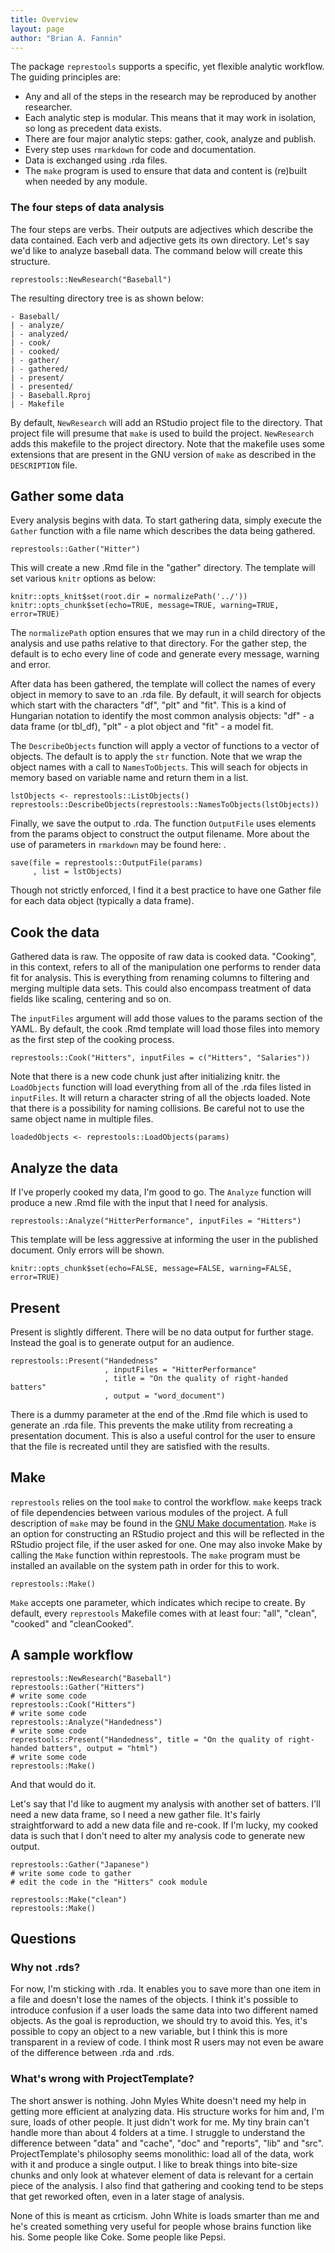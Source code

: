 ```yaml
---
title: Overview
layout: page
author: "Brian A. Fannin"
---
```


The package `represtools` supports a specific, yet flexible analytic workflow. The guiding principles are:

* Any and all of the steps in the research may be reproduced by another researcher. 
* Each analytic step is modular. This means that it may work in isolation, so long as precedent data exists.
* There are four major analytic steps: gather, cook, analyze and publish. 
* Every step uses `rmarkdown` for code and documentation.
* Data is exchanged using .rda files.
* The `make` program is used to ensure that data and content is (re)built when needed by any module.

### The four steps of data analysis

The four steps are verbs. Their outputs are adjectives which describe the data contained. Each verb and adjective gets its own directory. Let's say we'd like to analyze baseball data. The command below will create this structure.

```
represtools::NewResearch("Baseball")
```

The resulting directory tree is as shown below:

```
- Baseball/
| - analyze/
| - analyzed/
| - cook/
| - cooked/
| - gather/
| - gathered/
| - present/
| - presented/
| - Baseball.Rproj
| - Makefile
```

By default, `NewResearch` will add an RStudio project file to the directory. That project file will presume that `make` is used to build the project. `NewResearch` adds this makefile to the project directory. Note that the makefile uses some extensions that are present in the GNU version of `make` as described in the `DESCRIPTION` file.

## Gather some data

Every analysis begins with data. To start gathering data, simply execute the `Gather` function with a file name which describes the data being gathered.

```
represtools::Gather("Hitter")
```

This will create a new .Rmd file in the "gather" directory. The template will set various `knitr` options as below:

```
knitr::opts_knit$set(root.dir = normalizePath('../'))
knitr::opts_chunk$set(echo=TRUE, message=TRUE, warning=TRUE, error=TRUE)
```

The `normalizePath` option ensures that we may run in a child directory of the analysis and use paths relative to that directory. For the gather step, the default is to echo every line of code and generate every message, warning and error.

After data has been gathered, the template will collect the names of every object in memory to save to an .rda file. By default, it will search for objects which start with the characters "df", "plt" and "fit". This is a kind of Hungarian notation to identify the most common analysis objects: "df" - a data frame (or tbl_df), "plt" - a plot object and "fit" - a model fit.

The `DescribeObjects` function will apply a vector of functions to a vector of objects. The default is to apply the `str` function. Note that we wrap the object names with a call to `NamesToObjects`. This will seach for objects in memory based on variable name and return them in a list.

```
lstObjects <- represtools::ListObjects()
represtools::DescribeObjects(represtools::NamesToObjects(lstObjects))
```

Finally, we save the output to .rda. The function `OutputFile` uses elements from the params object to construct the output filename. More about the use of parameters in `rmarkdown` may be found here: [](http://rmarkdown.rstudio.com/developer_parameterized_reports.html).

```
save(file = represtools::OutputFile(params)
     , list = lstObjects)
```

Though not strictly enforced, I find it a best practice to have one Gather file for each data object (typically a data frame).

## Cook the data

Gathered data is raw. The opposite of raw data is cooked data. "Cooking", in this context, refers to all of the manipulation one performs to render data fit for analysis. This is everything from renaming columns to filtering and merging multiple data sets. This could also encompass treatment of data fields like scaling, centering and so on. 

The `inputFiles` argument will add those values to the params section of the YAML. By default, the cook .Rmd template will load those files into memory as the first step of the cooking process.

```
represtools::Cook("Hitters", inputFiles = c("Hitters", "Salaries"))
```

Note that there is a new code chunk just after initializing knitr. the `LoadObjects` function will load everything from all of the .rda files listed in `inputFiles`. It will return a character string of all the objects loaded. Note that there is a possibility for naming collisions. Be careful not to use the same object name in multiple files.

```
loadedObjects <- represtools::LoadObjects(params)
```

## Analyze the data

If I've properly cooked my data, I'm good to go. The `Analyze` function will produce a new .Rmd file with the input that I need for analysis.

```
represtools::Analyze("HitterPerformance", inputFiles = "Hitters")
```

This template will be less aggressive at informing the user in the published document. Only errors will be shown.

```
knitr::opts_chunk$set(echo=FALSE, message=FALSE, warning=FALSE, error=TRUE)
```

## Present

Present is slightly different. There will be no data output for further stage. Instead the goal is to generate output for an audience. 

```
represtools::Present("Handedness"
                     , inputFiles = "HitterPerformance"
                     , title = "On the quality of right-handed batters"
                     , output = "word_document")
```

There is a dummy parameter at the end of the .Rmd file which is used to generate an .rda file. This prevents the make utility from recreating a presentation document. This is also a useful control for the user to ensure that the file is recreated until they are satisfied with the results.

## Make

`represtools` relies on the tool `make` to control the workflow. `make` keeps track of file dependencies between various modules of the project. A full description of `make` may be found in the [GNU Make documentation](http://www.gnu.org/software/make/). `Make` is an option for constructing an RStudio project and this will be reflected in the RStudio project file, if the user asked for one. One may also invoke Make by calling the `Make` function within represtools. The `make` program must be installed an available on the system path in order for this to work.

```
represtools::Make()
```

`Make` accepts one parameter, which indicates which recipe to create. By default, every `represtools` Makefile comes with at least four: "all", "clean", "cooked" and "cleanCooked". 

## A sample workflow

```
represtools::NewResearch("Baseball")
represtools::Gather("Hitters")
# write some code
represtools::Cook("Hitters")
# write some code
represtools::Analyze("Handedness")
# write some code
represtools::Present("Handedness", title = "On the quality of right-handed batters", output = "html")
# write some code
represtools::Make()
```

And that would do it.

Let's say that I'd like to augment my analysis with another set of batters. I'll need a new data frame, so I need a new gather file. It's fairly straightforward to add a new data file and re-cook. If I'm lucky, my cooked data is such that I don't need to alter my analysis code to generate new output.

```
represtools::Gather("Japanese")
# write some code to gather
# edit the code in the "Hitters" cook module

represtools::Make("clean")
represtools::Make()
```

## Questions

### Why not .rds?

For now, I'm sticking with .rda. It enables you to save more than one item in a file and doesn't lose the names of the objects. I think it's possible to introduce confusion if a user loads the same data into two different named objects. As the goal is reproduction, we should try to avoid this. Yes, it's possible to copy an object to a new variable, but I think this is more transparent in a review of code. I think most R users may not even be aware of the difference between .rda and .rds.

### What's wrong with ProjectTemplate?

The short answer is nothing. John Myles White doesn't need my help in getting more efficient at analyzing data. His structure works for him and, I'm sure, loads of other people. It just didn't work for me. My tiny brain can't handle more than about 4 folders at a time. I struggle to understand the difference between "data" and "cache", "doc" and "reports", "lib" and "src". ProjectTemplate's philosophy seems monolithic: load all of the data, work with it and produce a single output. I like to break things into bite-size chunks and only look at whatever element of data is relevant for a certain piece of the analysis. I also find that gathering and cooking tend to be steps that get reworked often, even in a later stage of analysis.

None of this is meant as crticism. John White is loads smarter than me and he's created something very useful for people whose brains function like his. Some people like Coke. Some people like Pepsi.
